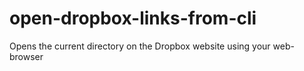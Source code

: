 # open-dropbox-links-from-cli
Opens the current directory on the Dropbox website using your web-browser
